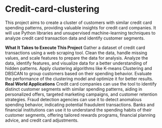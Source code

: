 # Credit-card-clustering
This project aims to create a cluster of customers with similar credit card spending patterns, providing valuable insights for credit card companies. It will use Python libraries and unsupervised machine-learning techniques to analyze credit card transaction data and identify customer segments.

**What It Takes to Execute This Project**
Gather a dataset of credit card transactions using a web scraping tool.
Clean the data, handle missing values, and scale features to prepare the data for analysis.
Analyze the data, identify features, and visualize data for a better understanding of hidden patterns.
Apply clustering algorithms like K-means Clustering and DBSCAN to group customers based on their spending behavior.
Evaluate the performance of the clustering model and optimize it for better results.
**Real World Applications**
Credit card companies can use the tool to identify distinct customer segments with similar spending patterns, aiding in personalized offers, targeted marketing campaigns, and customer retention strategies.
Fraud detection agencies can use it to detect anomalous spending behavior, indicating potential fraudulent transactions.
Banks and financial institutions can use it to understand the spending habits of their customer segments, offering tailored rewards programs, financial planning advice, and credit card adjustments.
